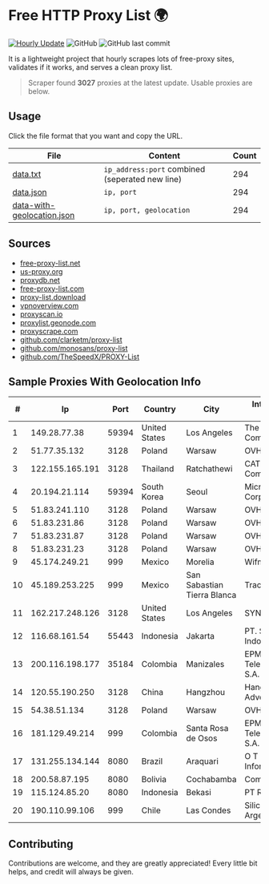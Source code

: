 
# Free HTTP Proxy List 🌍

[![Hourly Update](https://github.com/mertguvencli/http-proxy-list/actions/workflows/main.yml/badge.svg?branch=main)](https://github.com/mertguvencli/http-proxy-list/actions/workflows/main.yml)
![GitHub](https://img.shields.io/github/license/mertguvencli/http-proxy-list)
![GitHub last commit](https://img.shields.io/github/last-commit/mertguvencli/http-proxy-list)

It is a lightweight project that hourly scrapes lots of free-proxy sites, validates if it works, and serves a clean proxy list.


> Scraper found **3027** proxies at the latest update. Usable proxies are below.

## Usage

Click the file format that you want and copy the URL.


|File|Content|Count|
|----|-------|-----|
|[data.txt](https://raw.githubusercontent.com/mertguvencli/http-proxy-list/main/proxy-list/data.txt)|`ip_address:port` combined (seperated new line)|294|
|[data.json](https://raw.githubusercontent.com/mertguvencli/http-proxy-list/main/proxy-list/data.json)|`ip, port`|294|
|[data-with-geolocation.json](https://raw.githubusercontent.com/mertguvencli/http-proxy-list/main/proxy-list/data-with-geolocation.json)|`ip, port, geolocation`|294|

## Sources

* [free-proxy-list.net](https://free-proxy-list.net)
* [us-proxy.org](https://www.us-proxy.org)
* [proxydb.net](http://proxydb.net)
* [free-proxy-list.com](https://free-proxy-list.com/?page=&port=&type%5B%5D=http&type%5B%5D=https&up_time=0&search=Search)
* [proxy-list.download](https://www.proxy-list.download/HTTP)
* [vpnoverview.com](https://vpnoverview.com/privacy/anonymous-browsing/free-proxy-servers)
* [proxyscan.io](https://www.proxyscan.io)
* [proxylist.geonode.com](https://proxylist.geonode.com/api/proxy-list?limit=300&page=1&sort_by=lastChecked&sort_type=desc&protocols=http,https)
* [proxyscrape.com](https://api.proxyscrape.com/v2/?request=displayproxies&protocol=http&timeout=10000&country=all&ssl=all&anonymity=all)
* [github.com/clarketm/proxy-list](https://raw.githubusercontent.com/clarketm/proxy-list/master/proxy-list-raw.txt)
* [github.com/monosans/proxy-list](https://raw.githubusercontent.com/monosans/proxy-list/main/proxies/http.txt)
* [github.com/TheSpeedX/PROXY-List](https://raw.githubusercontent.com/TheSpeedX/PROXY-List/master/http.txt)


## Sample Proxies With Geolocation Info

|#|Ip|Port|Country|City|Internet Service Provider|
|-|--|----|-------|----|-------------------------|
|1|149.28.77.38|59394|United States|Los Angeles|The Constant Company|
|2|51.77.35.132|3128|Poland|Warsaw|OVH SAS|
|3|122.155.165.191|3128|Thailand|Ratchathewi|CAT Telecom Public Company Limited|
|4|20.194.21.114|59394|South Korea|Seoul|Microsoft Corporation|
|5|51.83.241.110|3128|Poland|Warsaw|OVH SAS|
|6|51.83.231.86|3128|Poland|Warsaw|OVH SAS|
|7|51.83.231.87|3128|Poland|Warsaw|OVH SAS|
|8|51.83.231.23|3128|Poland|Warsaw|OVH SAS|
|9|45.174.249.21|999|Mexico|Morelia|Wifmax S.A de C.V.|
|10|45.189.253.225|999|Mexico|San Sabastian Tierra Blanca|Tracered SA De CV|
|11|162.217.248.126|3128|United States|Los Angeles|SYN LTD|
|12|116.68.161.54|55443|Indonesia|Jakarta|PT. Sumber Data Indonesia|
|13|200.116.198.177|35184|Colombia|Manizales|EPM Telecomunicaciones S.A. E.S.P|
|14|120.55.190.250|3128|China|Hangzhou|Hangzhou Alibaba Advertising Co|
|15|54.38.51.134|3128|Poland|Warsaw|OVH SAS|
|16|181.129.49.214|999|Colombia|Santa Rosa de Osos|EPM Telecomunicaciones S.A. E.S.P.|
|17|131.255.134.144|8080|Brazil|Araquari|O T Tecnologia Em Informática Ltda|
|18|200.58.87.195|8080|Bolivia|Cochabamba|Comteco Ltda|
|19|115.124.85.20|8080|Indonesia|Bekasi|PT Remala Abadi|
|20|190.110.99.106|999|Chile|Las Condes|Silica Networks Argentina S.A.|



## Contributing

Contributions are welcome, and they are greatly appreciated! Every
little bit helps, and credit will always be given.

